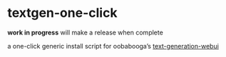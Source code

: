 # textgen-one-click

**work in progress**
will make a release when complete

a one-click generic install script for oobabooga’s [text-generation-webui](https://github.com/oobabooga/text-generation-webui)
